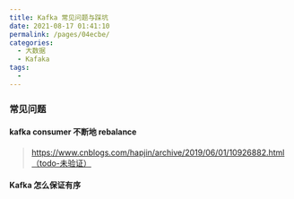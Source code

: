 ```yaml
---
title: Kafka 常见问题与踩坑
date: 2021-08-17 01:41:10
permalink: /pages/04ecbe/
categories:
  - 大数据
  - Kafaka
tags:
  - 
---
```

### 常见问题

#### kafka consumer 不断地 rebalance 

>  https://www.cnblogs.com/hapjin/archive/2019/06/01/10926882.html（todo-未验证）

#### Kafka 怎么保证有序
